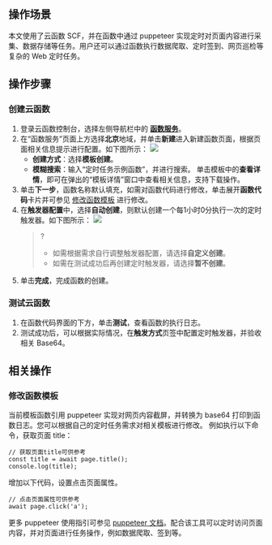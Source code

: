 ## 操作场景

本文使用了云函数 SCF，并在函数中通过 puppeteer 实现定时对页面内容进行采集、数据存储等任务。用户还可以通过函数执行数据爬取、定时签到、网页巡检等复杂的 Web 定时任务。

## 操作步骤

### 创建云函数

1. 登录云函数控制台，选择左侧导航栏中的 **[函数服务](https://console.cloud.tencent.com/scf/list)**。
2. 在“函数服务”页面上方选择**北京**地域，并单击**新建**进入新建函数页面，根据页面相关信息提示进行配置。如下图所示：
	![](https://main.qcloudimg.com/raw/c2fee5471c4fbc89a2a158b7195d62e6.jpg)
	- **创建方式**：选择**模板创建**。
	- **模糊搜索**：输入“定时任务示例函数”，并进行搜索。
		单击模板中的**查看详情**，即可在弹出的“模板详情”窗口中查看相关信息，支持下载操作。 
3. 单击**下一步**，函数名称默认填充，如需对函数代码进行修改，单击展开**函数代码**卡片并可参见 [修改函数模板](#puppeteer) 进行修改。
4. 在**触发器配置**中，选择**自动创建**，则默认创建一个每1小时0分执行一次的定时触发器。如下图所示：
![](https://main.qcloudimg.com/raw/f78f12accbdc95ccc728f90308722f04.jpg)
   >?
   >- 如需根据需求自行调整触发器配置，请选择**自定义创建**。
   >- 如需在测试成功后再创建定时触发器，请选择**暂不创建**。
5. 单击**完成**，完成函数的创建。



### 测试云函数

1. 在函数代码界面的下方，单击**测试**，查看函数的执行日志。
2. 测试成功后，可以根据实际情况，在**触发方式**页签中配置定时触发器，并验收相关 Base64。



## 相关操作

### 修改函数模板[](id:puppeteer)

当前模板函数引用 puppeteer 实现对网页内容截屏，并转换为 base64 打印到函数日志。您可以根据自己的定时任务需求对相关模板进行修改。
例如执行以下命令，获取页面 title：

```
// 获取页面title可供参考
const title = await page.title();
console.log(title);
```

增加以下代码，设置点击页面属性。

```
// 点击页面属性可供参考
await page.click('a');
```

更多 puppeteer 使用指引可参见 [puppeteer 文档](https://github.com/puppeteer/puppeteer)。配合该工具可以定时访问页面内容，并对页面进行任务操作，例如数据爬取、签到等。

